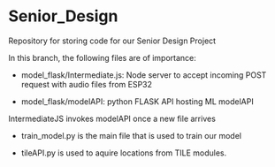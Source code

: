 # Senior_Design
Repository for storing code for our Senior Design Project

In this branch, the following files are of importance:

- model_flask/Intermediate.js: Node server to accept incoming POST request with audio files from ESP32

- model_flask/modelAPI: python FLASK API hosting ML modelAPI

IntermediateJS invokes modelAPI once a new file arrives

- train_model.py is the main file that is used to train our model

- tileAPI.py is used to aquire locations from TILE modules. 
